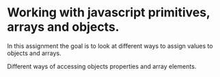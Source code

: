 # Working with javascript primitives, arrays and objects.

In this assignment the goal is to look at different ways to assign values to objects and arrays.

Different ways of accessing objects properties and array elements.

